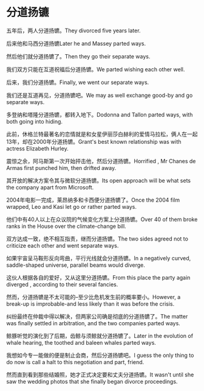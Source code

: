 # 分道扬镳

<p><span class="chinese">五年后，两人分道扬镳。</span><span class="english">They divorced five years later.</span></p>

<p><span class="chinese">后来他和马西分道扬镳</span><span class="english">Later he and Massey parted ways.</span></p>

<p><span class="chinese">然后他们就分道扬镳了。</span><span class="english">Then they go their separate ways.</span></p>

<p><span class="chinese">我们双方只能在互道祝福后分道扬镳。</span><span class="english">We parted wishing each other well.</span></p>

<p><span class="chinese">后来，我们分道扬镳。</span><span class="english">Finally, we went our separate ways.</span></p>

<p><span class="chinese">我们还是互道再见，分道扬镳吧。</span><span class="english">We may as well exchange good-by and go separate ways.</span></p>

<p><span class="chinese">多登纳和塔隆分道扬镳，都转入地下。</span><span class="english">Dodonna and Tallon parted ways, with both going into hiding.</span></p>

<p><span class="chinese">此前，休格兰特最著名的恋情就是和女星伊丽莎白赫利的爱情马拉松，俩人在一起13年，却在2000年分道扬镳。</span><span class="english">Grant's best known relationship was with actress Elizabeth Hurley.</span></p>

<p><span class="chinese">震惊之余，阿马斯第一次开始抨击他，然后分道扬镳。</span><span class="english">Horrified , Mr Chanes de Armas first punched him, then drifted away.</span></p>

<p><span class="chinese">其开放的解决方案令其与微软分道扬镳。</span><span class="english">Its open approach will be what sets the company apart from Microsoft.</span></p>

<p><span class="chinese">2004年电影一完成，莱昂纳多和卡西便分道扬镳了。</span><span class="english">Once the 2004 film wrapped, Leo and Kasi let go or rather parted ways.</span></p>

<p><span class="chinese">他们中有40人以上在众议院的气候变化方案上分道扬镳。</span><span class="english">Over 40 of them broke ranks in the House over the climate-change bill.</span></p>

<p><span class="chinese">双方达成一致，绝不相互指责，继而分道扬镳。</span><span class="english">The two sides agreed not to criticize each other and went separate ways.</span></p>

<p><span class="chinese">如果宇宙呈马鞍形反向弯曲，平行光线就会分道扬镳。</span><span class="english">In a negatively curved, saddle-shaped universe, parallel beams would diverge.</span></p>

<p><span class="chinese">这伙人根据各自的爱好，又从这里分道扬镳。</span><span class="english">From this place the party again diverged , according to their several fancies.</span></p>

<p><span class="chinese">然而，分道扬镳是不太可能的–至少比危机发生前的概率要小。</span><span class="english">However, a break-up is improbable-and less likely than it was before the crisis.</span></p>

<p><span class="chinese">纠纷最终在仲裁中得以解决，但两家公司确是彻底的分道扬镳了。</span><span class="english">The matter was finally settled in arbitration, and the two companies parted ways.</span></p>

<p><span class="chinese">鲸豚听觉的演化到了后期，齿鲸与须鲸就分道扬镳了。</span><span class="english">Later in the evolution of whale hearing, the toothed and baleen whales parted ways.</span></p>

<p><span class="chinese">我想如今专一能做的便是制止会商，然后分道扬镳吧。</span><span class="english">I guess the only thing to do now is call a halt to this negotiation and part, friend.</span></p>

<p><span class="chinese">然而直到看到那些结婚照，她才正式决定要和丈夫分道扬镳。</span><span class="english">It wasn't until she saw the wedding photos that she finally began divorce proceedings.</span></p>

